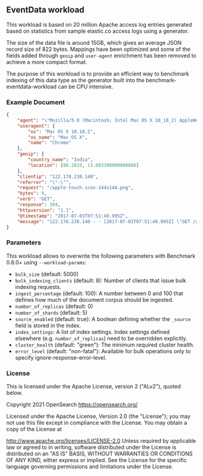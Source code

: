## EventData workload

This workload is based on 20 million Apache access log entries generated based on statistics from sample
elastic.co access logs using a generator.

The size of the data file is around 15GB, which gives an average JSON record size of 822 bytes. Mappings have been optimized and some of the fields added through `geoip` and `user-agent` enrichment has been removed to achieve a more compact format.

The purpose of this workload is to provide an efficient way to benchmark indexing of this data type as the generator built into the benchmark-eventdata-workload can be CPU intensive.

### Example Document

```json
{
	"agent": "\"Mozilla/5.0 (Macintosh; Intel Mac OS X 10_10_2) AppleWebKit/537.36 (KHTML, like Gecko) Chrome/48.0.2564.116 Safari/537.36\"",
	"useragent": {
		"os": "Mac OS X 10.10.2",
		"os_name": "Mac OS X",
		"name": "Chrome"
	},
	"geoip": {
		"country_name": "India",
		"location": [80.2833, 13.083300000000008]
	},
	"clientip": "122.178.238.140",
	"referrer": "\"-\"",
	"request": "/apple-touch-icon-144x144.png",
	"bytes": 0,
	"verb": "GET",
	"response": 304,
	"httpversion": "1.1",
	"@timestamp": "2017-07-03T07:51:49.995Z",
	"message": "122.178.238.140 - - [2017-07-03T07:51:49.995Z] \"GET /apple-touch-icon-144x144.png HTTP/1.1\" 304 0 \"-\" \"-\" \"Mozilla/5.0 (Macintosh; Intel Mac OS X 10_10_2) AppleWebKit/537.36 (KHTML, like Gecko) Chrome/48.0.2564.116 Safari/537.36\""
}
```

### Parameters

This workload allows to overwrite the following parameters with Benchmark 0.8.0+ using `--workload-params`:

* `bulk_size` (default: 5000)
* `bulk_indexing_clients` (default: 8): Number of clients that issue bulk indexing requests.
* `ingest_percentage` (default: 100): A number between 0 and 100 that defines how much of the document corpus should be ingested.
* `number_of_replicas` (default: 0)
* `number_of_shards` (default: 5)
* `source_enabled` (default: true): A boolean defining whether the `_source` field is stored in the index.
* `index_settings`: A list of index settings. Index settings defined elsewhere (e.g. `number_of_replicas`) need to be overridden explicitly.
* `cluster_health` (default: "green"): The minimum required cluster health.
* `error_level` (default: "non-fatal"): Available for bulk operations only to specify ignore-response-error-level.

### License

This is licensed under the Apache License, version 2 ("ALv2"), quoted below.

Copyright 2021 OpenSearch https://opensearch.org/

Licensed under the Apache License, Version 2.0 (the "License"); you may not use this file except in compliance with the License. You may obtain a copy of the License at

http://www.apache.org/licenses/LICENSE-2.0
Unless required by applicable law or agreed to in writing, software distributed under the License is distributed on an "AS IS" BASIS, WITHOUT WARRANTIES OR CONDITIONS OF ANY KIND, either express or implied. See the License for the specific language governing permissions and limitations under the License.

